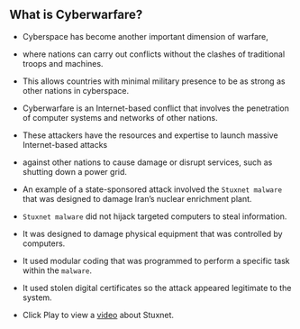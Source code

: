 ## What is Cyberwarfare?

+ Cyberspace has become another important dimension of warfare, 
+ where nations can carry out conflicts without the clashes of traditional troops and machines. 
+ This allows countries with minimal military presence to be as strong as other nations in cyberspace. 
+ Cyberwarfare is an Internet-based conflict that involves the penetration of computer systems and networks of other nations. 
+ These attackers have the resources and expertise to launch massive Internet-based attacks 
+ against other nations to cause damage or disrupt services, such as shutting down a power grid.

+ An example of a state-sponsored attack involved the `Stuxnet malware` that was designed to damage Iran’s nuclear enrichment plant.
+ `Stuxnet malware` did not hijack targeted computers to steal information. 
+ It was designed to damage physical equipment that was controlled by computers. 
+ It used modular coding that was programmed to perform a specific task within the `malware`. 
+ It used stolen digital certificates so the attack appeared legitimate to the system. 
+ Click Play to view a [video](https://vimeo.com/25118844) about Stuxnet.
